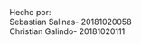 <html>
Hecho por:<br>
Sebastian Salinas- 20181020058<br>
Christian Galindo- 20181020111<br>
</html>
